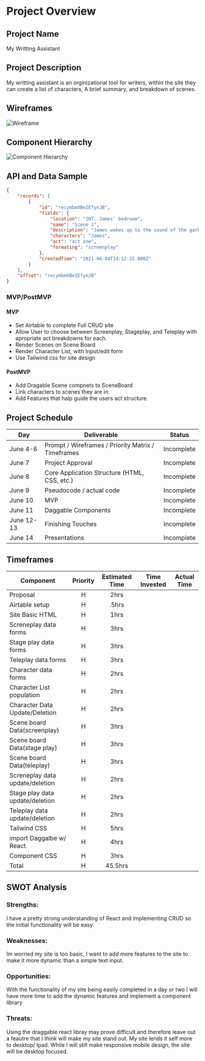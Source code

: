 # Project Overview

## Project Name

My Writting Assistant

## Project Description

My writting assistant is an orginizational tool for writers, within the site they can create a list of characters, A brief summary, and breakdown of scenes.

## Wireframes

![Wireframe](https://user-images.githubusercontent.com/69879139/121009948-c291f580-c762-11eb-8da5-bf23d15313ab.png)

## Component Hierarchy
![Component Hierarchy](https://user-images.githubusercontent.com/69879139/121025918-a9de0b80-c773-11eb-8071-41867b365a3f.png)


## API and Data Sample



```json
{
    "records": [
        {
            "id": "recymbmXBeIEfynJB",
            "fields": {
                "location": "INT. James' bedroom",
                "name": "Scene 1",
                "description": "James wakes up to the sound of the garbage truck, realizes he is late and busts out of the room",
                "characters": "James",
                "act": "act one",
                "formating": "screenplay"
            },
            "createdTime": "2021-06-04T14:12:25.000Z"
        }
    ],
    "offset": "recymbmXBeIEfynJB"
}

```

### MVP/PostMVP

#### MVP 

- Set Airtable to complete Full CRUD site
- Allow User to choose between Screenplay, Stageplay, and Teleplay with apropriate act breakdowns for each. 
- Render Scenes on Scene Board
- Render Character List, with Input/edit form 
- Use Tailwind css for site design

#### PostMVP  

- Add Dragable Scene compnets to SceneBoard 
- Link characters to scenes they are in. 
- Add Features that halp guide the users act structure. 

## Project Schedule

|  Day | Deliverable | Status
|---|---| ---|
|June 4-6| Prompt / Wireframes / Priority Matrix / Timeframes | Incomplete
|June 7| Project Approval | Incomplete
|June 8| Core Application Structure (HTML, CSS, etc.) | Incomplete
|June 9| Pseudocode / actual code | Incomplete
|June 10| MVP | Incomplete
|June 11| Daggable Components | Incomplete
|June 12-13| Finishing Touches| Incomplete
|June 14| Presentations| Incomplete

## Timeframes


| Component                 | Priority | Estimated Time | Time Invested | Actual Time |
| ------------------------- | :------: | :------------: | :-----------: | :---------: |
| Proposal                  |    H     |      2hrs      |         |         |
| Airtable setup            |    H     |     .5hrs      |          |         |
| Site Basic HTML          |    H     |      1hrs      |           |          |
| Screneplay data forms      |    H     |      3hrs      |          |         |
| Stage play data forms      |    H     |      3hrs      |           |        |
| Teleplay data forms      |    H     |      3hrs      |          |         |
| Character data forms       |    H     |      2hrs      |          |         |
| Character List population        |    H     |      2hrs      |         |        |
| Character Data Update/Deletion      |    H     |      2hrs      |           |          |
| Scene board Data(screenplay) |    H     |      3hrs      |          |         |
| Scene board Data(stage play) |    H     |      3hrs      |            |        |
| Scene board Data(teleplay) |    H     |      3hrs      |           |         |
| Screneplay data update/deletion |    H     |      2hrs      |          |          |
| Stage play data update/deletion |    H     |      2hrs      |           |        |
| Teleplay data update/deletion |    H     |      2hrs      |          |          |
| Tailwind CSS |    H     |      5hrs      |           |        |
| import Daggalbe w/ React |    H     |      4hrs      |          |        |
| Component CSS |    H     |      3hrs      |          |        |
| Total                     |    H     |    45.5hrs     |          |        |

## SWOT Analysis

### Strengths:
I have a pretty strong understanding of React and implementing CRUD so the initial functionality will be easy.

### Weaknesses:
Im worried my site is too basic, I want to add more features to the site to make it more dynamic than a simple text input. 

### Opportunities:
With the functionality of my site being easily completed in a day or two I will have more time to add the dynamic features and implement a component library
### Threats:
Using the draggable react libray may prove difficult and therefore leave out a feautre that I think will make my site stand out. My site lends it self more to desktop/ Ipad. While I will still make responsive mobile design, the site will be desktop focused. 
